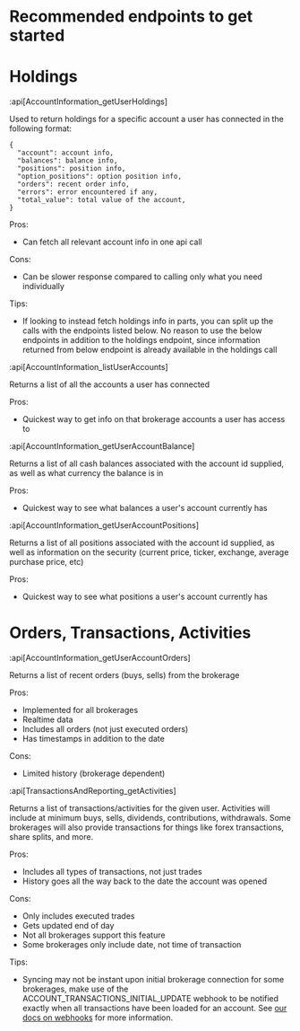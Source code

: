 # Recommended endpoints to get started

# Holdings

:api[AccountInformation_getUserHoldings]

Used to return holdings for a specific account a user has connected in the following format:

```Text JSON
{
  "account": account info,
  "balances": balance info,
  "positions": position info,
  "option_positions": option position info,
  "orders": recent order info,
  "errors": error encountered if any,
  "total_value": total value of the account,
}
```

Pros:

- Can fetch all relevant account info in one api call

Cons:

- Can be slower response compared to calling only what you need individually

Tips:

- If looking to instead fetch holdings info in parts, you can split up the calls with the endpoints listed below. No reason to use the below endpoints in addition to the holdings endpoint, since information returned from below endpoint is already available in the holdings call

:api[AccountInformation_listUserAccounts]

Returns a list of all the accounts a user has connected

Pros:

- Quickest way to get info on that brokerage accounts a user has access to

:api[AccountInformation_getUserAccountBalance]

Returns a list of all cash balances associated with the account id supplied, as well as what currency the balance is in

Pros:

- Quickest way to see what balances a user's account currently has

:api[AccountInformation_getUserAccountPositions]

Returns a list of all positions associated with the account id supplied, as well as information on the security (current price, ticker, exchange, average purchase price, etc)

Pros:

- Quickest way to see what positions a user's account currently has

# Orders, Transactions, Activities

:api[AccountInformation_getUserAccountOrders]

Returns a list of recent orders (buys, sells) from the brokerage

Pros:

- Implemented for all brokerages
- Realtime data 
- Includes all orders (not just executed orders)
- Has timestamps in addition to the date

Cons:

- Limited history (brokerage dependent)

:api[TransactionsAndReporting_getActivities]

Returns a list of transactions/activities for the given user. Activities will include at minimum buys, sells, dividends, contributions, withdrawals. Some brokerages will also provide transactions for things like forex transactions, share splits, and more.

Pros:

- Includes all types of transactions, not just trades
- History goes all the way back to the date the account was opened

Cons:

- Only includes executed trades
- Gets updated end of day
- Not all brokerages support this feature
- Some brokerages only include date, not time of transaction

Tips:

- Syncing may not be instant upon initial brokerage connection for some brokerages, make use of the ACCOUNT_TRANSACTIONS_INITIAL_UPDATE webhook to be notified exactly when all transactions have been loaded for an account. See [our docs on webhooks](/docs/webhooks) for more information.
